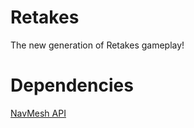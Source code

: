 # Retakes
The new generation of Retakes gameplay!

# Dependencies
[NavMesh API](https://github.com/KoNLiG/NavMesh)

